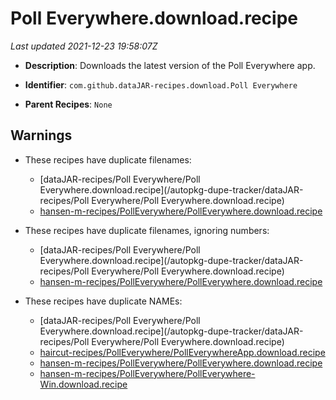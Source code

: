 # Poll Everywhere.download.recipe

_Last updated 2021-12-23 19:58:07Z_

- **Description**: Downloads the latest version of the Poll Everywhere app.

- **Identifier**: `com.github.dataJAR-recipes.download.Poll Everywhere`

- **Parent Recipes**: `None`

## Warnings

- These recipes have duplicate filenames:
    - [dataJAR-recipes/Poll Everywhere/Poll Everywhere.download.recipe](/autopkg-dupe-tracker/dataJAR-recipes/Poll Everywhere/Poll Everywhere.download.recipe)
    - [hansen-m-recipes/PollEverywhere/PollEverywhere.download.recipe](/autopkg-dupe-tracker/hansen-m-recipes/PollEverywhere/PollEverywhere.download.recipe)

- These recipes have duplicate filenames, ignoring numbers:
    - [dataJAR-recipes/Poll Everywhere/Poll Everywhere.download.recipe](/autopkg-dupe-tracker/dataJAR-recipes/Poll Everywhere/Poll Everywhere.download.recipe)
    - [hansen-m-recipes/PollEverywhere/PollEverywhere.download.recipe](/autopkg-dupe-tracker/hansen-m-recipes/PollEverywhere/PollEverywhere.download.recipe)

- These recipes have duplicate NAMEs:
    - [dataJAR-recipes/Poll Everywhere/Poll Everywhere.download.recipe](/autopkg-dupe-tracker/dataJAR-recipes/Poll Everywhere/Poll Everywhere.download.recipe)
    - [haircut-recipes/PollEverywhere/PollEverywhereApp.download.recipe](/autopkg-dupe-tracker/haircut-recipes/PollEverywhere/PollEverywhereApp.download.recipe)
    - [hansen-m-recipes/PollEverywhere/PollEverywhere.download.recipe](/autopkg-dupe-tracker/hansen-m-recipes/PollEverywhere/PollEverywhere.download.recipe)
    - [hansen-m-recipes/PollEverywhere/PollEverywhere-Win.download.recipe](/autopkg-dupe-tracker/hansen-m-recipes/PollEverywhere/PollEverywhere-Win.download.recipe)